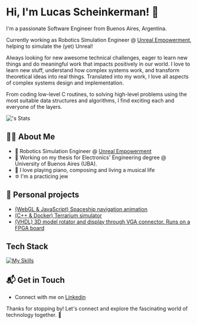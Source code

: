 # Hi, I'm Lucas Scheinkerman! 👋

I'm a passionate Software Engineer from Buenos Aires, Argentina.

Currently working as Robotics Simulation Engineer @ [Unreal Empowerment](https://unrealempowerment.com/), helping to simulate the (yet) Unreal!

Always looking for new awesome technical challenges, eager to learn new things and do meaningful work that impacts positively in our world.
I love to learn new stuff, understand how complex systems work, and transform theoretical ideas into real things. Translated into my work, I love all aspects of
complex systems design and implementation.

From coding low-level C routines, to solving high-level problems using the most suitable data structures and algorithms, I find exciting each and everyone of the layers.

![<username>'s Stats](https://github-readme-stats.vercel.app/api?username=lucasjsch&theme=vue-dark&show_icons=true&hide_border=true&count_private=true)

<!--
![Top Langs](https://github-readme-stats.vercel.app/api/top-langs/?username=lucasjsch&layout=compact&exclude_repo=cordic_vhdl,sisdig_final,digital_systems&size_weight=0.2&count_weight=0.8&hide=verilog,tcl,systemverilog,stata,forth&langs_count=6)
-->

## :technologist: About Me

- :robot: Robotics Simulation Engineer @ [Unreal Empowerment](https://unrealempowerment.com/)
- 🔭 Working on my thesis for Electronics' Engineering degree @ University of Buenos Aires (UBA).
- :musical_keyboard: I love playing piano, composing and living a musical life
- :star_of_david: I'm a practicing jew

## 🚀 Personal projects
- [(WebGL & JavaScript) Spaceship navigation animation](https://github.com/LucasJSch/sistemas_graficos)
- [(C++ & Docker) Terrarium simulator](https://github.com/LucasJSch/terrarium_simulator/)
- [(VHDL) 3D model rotator and display through VGA connector. Runs on a FPGA board](https://github.com/LucasJSch/vhdl_cordic_vga)


## Tech Stack
[![My Skills](https://skillicons.dev/icons?i=cpp,python,java,ros,docker)](https://skillicons.dev)


## 📬 Get in Touch

- Connect with me on [Linkedin](https://www.linkedin.com/in/lucas-scheinkerman/)

Thanks for stopping by! Let's connect and explore the fascinating world of technology together. 🚀



<!--

Here are some ideas to get you started:

- 🔭 I’m currently working on ...
- 🌱 I’m currently learning ...
- 👯 I’m looking to collaborate on ...
- 🤔 I’m looking for help with ...
- 💬 Ask me about ...
- 📫 How to reach me: ...
- 😄 Pronouns: ...
- ⚡ Fun fact: ...
-->

